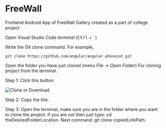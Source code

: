 # FreeWall
Frontend Android App of FreeWall Gallery created as a part of college project

Open Visual Studio Code *terminal* (<kbd>Ctrl</kbd> + ``` ` ```)

Write the Git clone command. For example,

`git clone https://github.com/angular/angular-phonecat.git`

Open the folder you have just cloned (menu *File → Open Folder*)
For cloning project from the terminal.

Step 1: Click this button:

![Clone or Download](https://i.stack.imgur.com/LqUA0m.png)

Step 2: Copy the link.

Step 3: Open the terminal, make sure you are in the folder where you want to clone the project. If you are not then just type: cd theDesiredFolderLocation. Next command: git clone copiedLinkPath.
